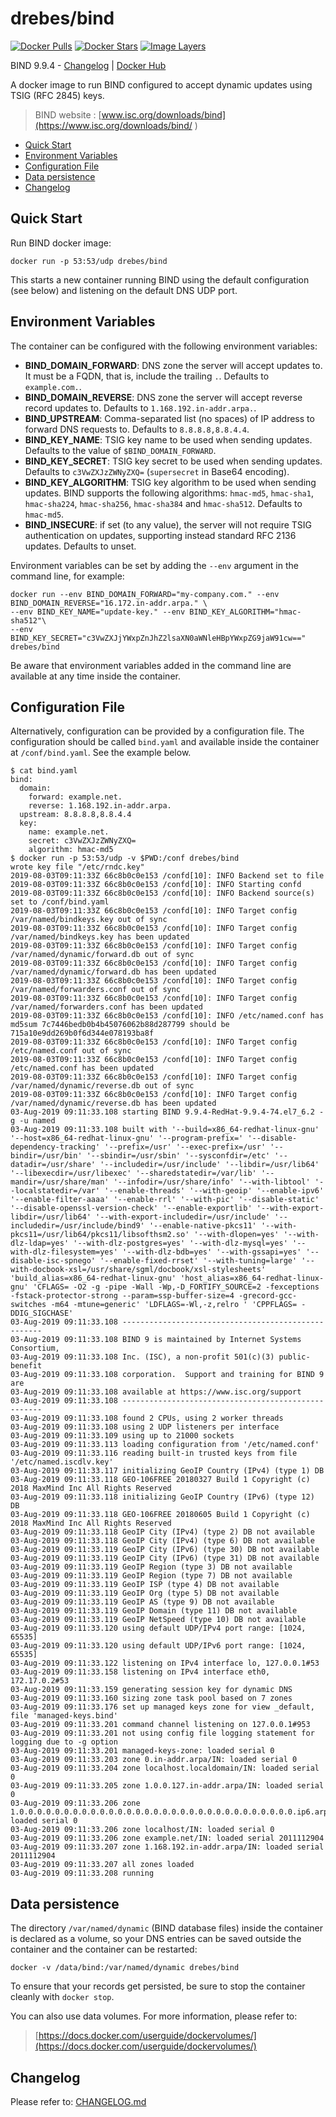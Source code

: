 # drebes/bind

[![Docker Pulls](https://img.shields.io/docker/pulls/drebes/bind.svg)][hub]
[![Docker Stars](https://img.shields.io/docker/stars/drebes/bind.svg)][hub]
[![Image Layers](https://images.microbadger.com/badges/image/drebes/bind.svg)](https://microbadger.com/images/drebes/bind "Get your own image badge on microbadger.com")

[hub]: https://hub.docker.com/r/drebes/bind/

BIND 9.9.4 -  [Changelog](CHANGELOG.md) | [Docker Hub](https://hub.docker.com/r/drebes/bind/) 

A docker image to run BIND configured to accept dynamic updates using TSIG (RFC 2845) keys.

> BIND website : [www.isc.org/downloads/bind](https://www.isc.org/downloads/bind/
)

- [Quick Start](#quick-start)
- [Environment Variables](#environment-variables)
- [Configuration File](#configuration-file)
- [Data persistence](#data-persistence)
- [Changelog](#changelog)

## Quick Start
Run BIND docker image:

	docker run -p 53:53/udp drebes/bind

This starts a new container running BIND using the default configuration (see below) and listening on the default DNS UDP port.

## Environment Variables
The container can be configured with the following environment variables:

- **BIND_DOMAIN_FORWARD**: DNS zone the server will accept updates to. It must be a FQDN, that is, include the trailing `.`. Defaults to `example.com.`.
- **BIND_DOMAIN_REVERSE**: DNS zone the server will accept reverse record updates to. Defaults to `1.168.192.in-addr.arpa.`.
- **BIND_UPSTREAM**: Comma-separated list (no spaces) of IP address to forward DNS requests to. Defaults to  `8.8.8.8,8.8.4.4`.
- **BIND_KEY_NAME**: TSIG key name to be used when sending updates. Defaults to the value of `$BIND_DOMAIN_FORWARD`.
- **BIND_KEY_SECRET**: TSIG key secret to be used when sending updates. Defaults to `c3VwZXJzZWNyZXQ=` (`supersecret` in Base64 encoding).
- **BIND_KEY_ALGORITHM**: TSIG key algorithm to be used when sending updates. BIND supports the following algorithms: `hmac-md5`, `hmac-sha1`, `hmac-sha224`, `hmac-sha256`, `hmac-sha384` and `hmac-sha512`. Defaults to `hmac-md5`.
- **BIND_INSECURE**: if set (to any value), the server will not require TSIG authentication on updates, supporting instead standard RFC 2136 updates. Defaults to unset.

Environment variables can be set by adding the `--env` argument in the command line, for example:

	docker run --env BIND_DOMAIN_FORWARD="my-company.com." --env BIND_DOMAIN_REVERSE="16.172.in-addr.arpa." \
	--env BIND_KEY_NAME="update-key." --env BIND_KEY_ALGORITHM="hmac-sha512"\
	--env BIND_KEY_SECRET="c3VwZXJjYWxpZnJhZ2lsaXN0aWNleHBpYWxpZG9jaW91cw==" drebes/bind

Be aware that environment variables added in the command line are available at any time inside the container.

## Configuration File

Alternatively, configuration can be provided by a configuration file.
The configuration should be called `bind.yaml` and available inside the container at `/conf/bind.yaml`.
See the example below.
```
$ cat bind.yaml 
bind:
  domain:
    forward: example.net.
    reverse: 1.168.192.in-addr.arpa.
  upstream: 8.8.8.8,8.8.4.4
  key:
    name: example.net.
    secret: c3VwZXJzZWNyZXQ=
    algorithm: hmac-md5
$ docker run -p 53:53/udp -v $PWD:/conf drebes/bind 
wrote key file "/etc/rndc.key"
2019-08-03T09:11:33Z 66c8b0c0e153 /confd[10]: INFO Backend set to file
2019-08-03T09:11:33Z 66c8b0c0e153 /confd[10]: INFO Starting confd
2019-08-03T09:11:33Z 66c8b0c0e153 /confd[10]: INFO Backend source(s) set to /conf/bind.yaml
2019-08-03T09:11:33Z 66c8b0c0e153 /confd[10]: INFO Target config /var/named/bindkeys.key out of sync
2019-08-03T09:11:33Z 66c8b0c0e153 /confd[10]: INFO Target config /var/named/bindkeys.key has been updated
2019-08-03T09:11:33Z 66c8b0c0e153 /confd[10]: INFO Target config /var/named/dynamic/forward.db out of sync
2019-08-03T09:11:33Z 66c8b0c0e153 /confd[10]: INFO Target config /var/named/dynamic/forward.db has been updated
2019-08-03T09:11:33Z 66c8b0c0e153 /confd[10]: INFO Target config /var/named/forwarders.conf out of sync
2019-08-03T09:11:33Z 66c8b0c0e153 /confd[10]: INFO Target config /var/named/forwarders.conf has been updated
2019-08-03T09:11:33Z 66c8b0c0e153 /confd[10]: INFO /etc/named.conf has md5sum 7c7446bedb0b4b45076062b88d287799 should be 715a10e9dd269b0f6d344e078193ba8f
2019-08-03T09:11:33Z 66c8b0c0e153 /confd[10]: INFO Target config /etc/named.conf out of sync
2019-08-03T09:11:33Z 66c8b0c0e153 /confd[10]: INFO Target config /etc/named.conf has been updated
2019-08-03T09:11:33Z 66c8b0c0e153 /confd[10]: INFO Target config /var/named/dynamic/reverse.db out of sync
2019-08-03T09:11:33Z 66c8b0c0e153 /confd[10]: INFO Target config /var/named/dynamic/reverse.db has been updated
03-Aug-2019 09:11:33.108 starting BIND 9.9.4-RedHat-9.9.4-74.el7_6.2 -g -u named
03-Aug-2019 09:11:33.108 built with '--build=x86_64-redhat-linux-gnu' '--host=x86_64-redhat-linux-gnu' '--program-prefix=' '--disable-dependency-tracking' '--prefix=/usr' '--exec-prefix=/usr' '--bindir=/usr/bin' '--sbindir=/usr/sbin' '--sysconfdir=/etc' '--datadir=/usr/share' '--includedir=/usr/include' '--libdir=/usr/lib64' '--libexecdir=/usr/libexec' '--sharedstatedir=/var/lib' '--mandir=/usr/share/man' '--infodir=/usr/share/info' '--with-libtool' '--localstatedir=/var' '--enable-threads' '--with-geoip' '--enable-ipv6' '--enable-filter-aaaa' '--enable-rrl' '--with-pic' '--disable-static' '--disable-openssl-version-check' '--enable-exportlib' '--with-export-libdir=/usr/lib64' '--with-export-includedir=/usr/include' '--includedir=/usr/include/bind9' '--enable-native-pkcs11' '--with-pkcs11=/usr/lib64/pkcs11/libsofthsm2.so' '--with-dlopen=yes' '--with-dlz-ldap=yes' '--with-dlz-postgres=yes' '--with-dlz-mysql=yes' '--with-dlz-filesystem=yes' '--with-dlz-bdb=yes' '--with-gssapi=yes' '--disable-isc-spnego' '--enable-fixed-rrset' '--with-tuning=large' '--with-docbook-xsl=/usr/share/sgml/docbook/xsl-stylesheets' 'build_alias=x86_64-redhat-linux-gnu' 'host_alias=x86_64-redhat-linux-gnu' 'CFLAGS= -O2 -g -pipe -Wall -Wp,-D_FORTIFY_SOURCE=2 -fexceptions -fstack-protector-strong --param=ssp-buffer-size=4 -grecord-gcc-switches -m64 -mtune=generic' 'LDFLAGS=-Wl,-z,relro ' 'CPPFLAGS= -DDIG_SIGCHASE'
03-Aug-2019 09:11:33.108 ----------------------------------------------------
03-Aug-2019 09:11:33.108 BIND 9 is maintained by Internet Systems Consortium,
03-Aug-2019 09:11:33.108 Inc. (ISC), a non-profit 501(c)(3) public-benefit 
03-Aug-2019 09:11:33.108 corporation.  Support and training for BIND 9 are 
03-Aug-2019 09:11:33.108 available at https://www.isc.org/support
03-Aug-2019 09:11:33.108 ----------------------------------------------------
03-Aug-2019 09:11:33.108 found 2 CPUs, using 2 worker threads
03-Aug-2019 09:11:33.108 using 2 UDP listeners per interface
03-Aug-2019 09:11:33.109 using up to 21000 sockets
03-Aug-2019 09:11:33.113 loading configuration from '/etc/named.conf'
03-Aug-2019 09:11:33.116 reading built-in trusted keys from file '/etc/named.iscdlv.key'
03-Aug-2019 09:11:33.117 initializing GeoIP Country (IPv4) (type 1) DB
03-Aug-2019 09:11:33.118 GEO-106FREE 20180327 Build 1 Copyright (c) 2018 MaxMind Inc All Rights Reserved
03-Aug-2019 09:11:33.118 initializing GeoIP Country (IPv6) (type 12) DB
03-Aug-2019 09:11:33.118 GEO-106FREE 20180605 Build 1 Copyright (c) 2018 MaxMind Inc All Rights Reserved
03-Aug-2019 09:11:33.118 GeoIP City (IPv4) (type 2) DB not available
03-Aug-2019 09:11:33.118 GeoIP City (IPv4) (type 6) DB not available
03-Aug-2019 09:11:33.119 GeoIP City (IPv6) (type 30) DB not available
03-Aug-2019 09:11:33.119 GeoIP City (IPv6) (type 31) DB not available
03-Aug-2019 09:11:33.119 GeoIP Region (type 3) DB not available
03-Aug-2019 09:11:33.119 GeoIP Region (type 7) DB not available
03-Aug-2019 09:11:33.119 GeoIP ISP (type 4) DB not available
03-Aug-2019 09:11:33.119 GeoIP Org (type 5) DB not available
03-Aug-2019 09:11:33.119 GeoIP AS (type 9) DB not available
03-Aug-2019 09:11:33.119 GeoIP Domain (type 11) DB not available
03-Aug-2019 09:11:33.119 GeoIP NetSpeed (type 10) DB not available
03-Aug-2019 09:11:33.120 using default UDP/IPv4 port range: [1024, 65535]
03-Aug-2019 09:11:33.120 using default UDP/IPv6 port range: [1024, 65535]
03-Aug-2019 09:11:33.122 listening on IPv4 interface lo, 127.0.0.1#53
03-Aug-2019 09:11:33.158 listening on IPv4 interface eth0, 172.17.0.2#53
03-Aug-2019 09:11:33.159 generating session key for dynamic DNS
03-Aug-2019 09:11:33.160 sizing zone task pool based on 7 zones
03-Aug-2019 09:11:33.176 set up managed keys zone for view _default, file 'managed-keys.bind'
03-Aug-2019 09:11:33.201 command channel listening on 127.0.0.1#953
03-Aug-2019 09:11:33.201 not using config file logging statement for logging due to -g option
03-Aug-2019 09:11:33.201 managed-keys-zone: loaded serial 0
03-Aug-2019 09:11:33.203 zone 0.in-addr.arpa/IN: loaded serial 0
03-Aug-2019 09:11:33.204 zone localhost.localdomain/IN: loaded serial 0
03-Aug-2019 09:11:33.205 zone 1.0.0.127.in-addr.arpa/IN: loaded serial 0
03-Aug-2019 09:11:33.206 zone 1.0.0.0.0.0.0.0.0.0.0.0.0.0.0.0.0.0.0.0.0.0.0.0.0.0.0.0.0.0.0.0.ip6.arpa/IN: loaded serial 0
03-Aug-2019 09:11:33.206 zone localhost/IN: loaded serial 0
03-Aug-2019 09:11:33.206 zone example.net/IN: loaded serial 2011112904
03-Aug-2019 09:11:33.207 zone 1.168.192.in-addr.arpa/IN: loaded serial 2011112904
03-Aug-2019 09:11:33.207 all zones loaded
03-Aug-2019 09:11:33.208 running
```

## Data persistence

The directory `/var/named/dynamic` (BIND database files) inside the container is declared as a volume, so your DNS entries can be saved outside the container and the container can be restarted:

	docker -v /data/bind:/var/named/dynamic drebes/bind

To ensure that your records get persisted, be sure to stop the container cleanly with `docker stop`.

You can also use data volumes. For more information, please refer to:

> [https://docs.docker.com/userguide/dockervolumes/](https://docs.docker.com/userguide/dockervolumes/)


## Changelog

Please refer to: [CHANGELOG.md](CHANGELOG.md)
